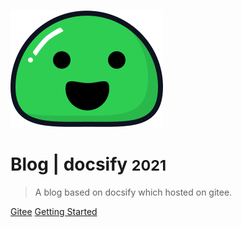 ![logo](_media/icon.svg)

# Blog | docsify <small>2021</small>

> A blog based on docsify which hosted on gitee.

[Gitee](https://gitee.com/vleity/blog/tree/master/docs/)
[Getting Started](README#docsify)